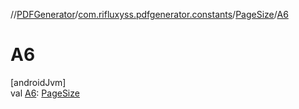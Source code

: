 //[PDFGenerator](../../../index.md)/[com.rifluxyss.pdfgenerator.constants](../index.md)/[PageSize](index.md)/[A6](-a6.md)

# A6

[androidJvm]\
val [A6](-a6.md): [PageSize](index.md)
